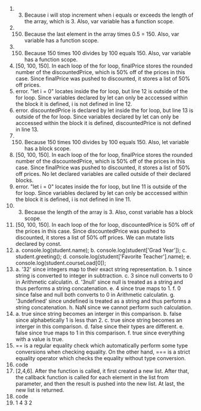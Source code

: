 1. 3. Because i will stop increment when i equals or exceeds the length of the array, which is 3. Also, var variable has a function scope.
2. 150. Because the last element in the array times 0.5 = 150. Also, var variable has a function scope.
3. 150. Because 150 times 100 divides by 100 equals 150. Also, var variable has a function scope.
4. [50, 100, 150]. In each loop of the for loop, finalPrice stores the rounded number of the discountedPrice, which is 50% off of the prices in this case. Since finalPrice was pushed to discounted, it stores a list of 50% off prices.
5. error. "let i = 0" locates inside the for loop, but line 12 is outside of the for loop. Since variables declared by let can only be acccessed within the block it is defined, i is not defined in line 12.
6. error. discountedPrice is declared by let inside the for loop, but line 13 is outside of the for loop. Since variables declared by let can only be acccessed within the block it is defined, discountedPrice is not defined in line 13.
7. 150. Because 150 times 100 divides by 100 equals 150. Also, let variable has a block scope.
8. [50, 100, 150]. In each loop of the for loop, finalPrice stores the rounded number of the discountedPrice, which is 50% off of the prices in this case. Since finalPrice was pushed to discounted, it stores a list of 50% off prices. No let declared variables are called outside of their declared blocks.
9. error. "let i = 0" locates inside the for loop, but line 11 is outside of the for loop. Since variables declared by let can only be acccessed within the block it is defined, i is not defined in line 11.
10. 3. Because the length of the array is 3. Also, const variable has a block scope.
11. [50, 100, 150]. In each loop of the for loop, discountedPrice is 50% off of the prices in this case. Since discountedPrice was pushed to discounted, it stores a list of 50% off prices. We can mutate lists declared by const.
12. a. console.log(student.name);
    b. console.log(student['Grad Year']);
    c. student.greeting();
    d. console.log(student['Favorite Teacher'].name);
    e. console.log(student.courseLoad[0]);
13. a. '32' since integers map to their exact string representation.
    b. 1 since string is converted to integer in subtraction.
    c. 3 since null converts to 0 in Arithmetic calculatin.
    d. '3null' since null is treated as a string and thus performs a string concatenation.
    e. 4 since true maps to 1.
    f. 0 since false and null both converts to 0 in Arithmetic calculatin.
    g. '3undefined' since undefined is treated as a string and thus performs a string concatenation.
    h. NaN since we cannot perform such calculation.
14. a. true since string becomes an interger in this comparison.
    b. false since alphabetically 1 is less than 2.
    c. true since string becomes an interger in this comparison.
    d. false since their types are different.
    e. false since true maps to 1 in this comparison.
    f. true since everything with a value is true.
15. == is a regular equality check which automatically perform some type conversions when checking equality. On the other hand, === is a strict equality operator which checks the equality without type conversion.
16. code
17. [2,4,6]. After the function is called, it first created a new list. After that, the callback function is called for each element in the list from parameter, and then the result is pushed into the new list. At last, the new list is returned.
18. code
19. 1
    4
    3
    2
